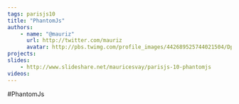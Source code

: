 ```yaml
---
tags: parisjs10
title: "PhantomJs"
authors:
    - name: "@mauriz"
      url: http://twitter.com/mauriz
      avatar: http://pbs.twimg.com/profile_images/442689525744021504/DpMkOWQY_bigger.png
projects:
slides:
    - http://www.slideshare.net/mauricesvay/parisjs-10-phantomjs
videos:
---
```

#PhantomJs
